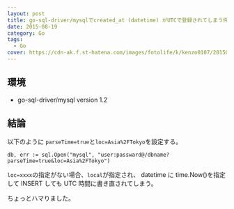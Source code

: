 ```yaml
---
layout: post
title: go-sql-driver/mysqlでcreated_at (datetime) がUTCで登録されてしまう件
date: 2015-08-19
category: Go
tags:
  - Go
cover: https://cdn-ak.f.st-hatena.com/images/fotolife/k/kenzo0107/20150819/20150819234635.gif
---
```


## 環境

- go-sql-driver/mysql version 1.2

## 結論

以下のように `parseTime=true`と`loc=Asia%2FTokyo`を設定する。

```
db, err := sql.Open("mysql", "user:passward@/dbname?parseTime=true&loc=Asia%2FTokyo")
```

`loc=xxxx`の指定がない場合、`local`が指定され、
datetime に time.Now()を指定して INSERT しても
UTC 時間に書き直されてしまう。

ちょっとハマりました。
